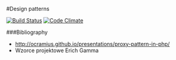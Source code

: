 #Design patterns

[![Build Status](https://travis-ci.org/DawidMazurek/design-patterns.svg?branch=master)](https://travis-ci.org/DawidMazurek/design-patterns)
[![Code Climate](https://codeclimate.com/github/DawidMazurek/design-patterns/badges/gpa.svg)](https://codeclimate.com/github/DawidMazurek/design-patterns)

###Bibliography
* http://ocramius.github.io/presentations/proxy-pattern-in-php/
* Wzorce projektowe Erich Gamma

